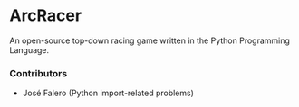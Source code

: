 # ArcRacer
An open-source top-down racing game written in the Python Programming Language.

### Contributors

* José Falero (Python import-related problems)
